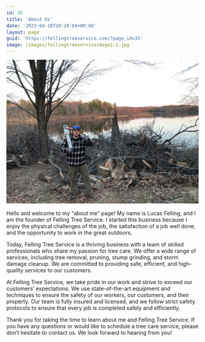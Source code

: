 ```yaml
---
id: 35
title: 'About Us'
date: '2023-04-18T20:26:04+00:00'
layout: page
guid: 'https://fellingtreeservice.com/?page_id=35'
image: /images/fellingtreeserviceimage1-2.jpg
---
```


![](/images/fellingtreeserviceimage1-2-1024x768.jpg)

Hello and welcome to my “about me” page! My name is Lucas Felling, and I am the founder of Felling Tree Service. I started this business because I enjoy the physical challenges of the job, the satisfaction of a job well done, and the opportunity to work in the great outdoors.

Today, Felling Tree Service is a thriving business with a team of skilled professionals who share my passion for tree care. We offer a wide range of services, including tree removal, pruning, stump grinding, and storm damage cleanup. We are committed to providing safe, efficient, and high-quality services to our customers.

At Felling Tree Service, we take pride in our work and strive to exceed our customers’ expectations. We use state-of-the-art equipment and techniques to ensure the safety of our workers, our customers, and their property. Our team is fully insured and licensed, and we follow strict safety protocols to ensure that every job is completed safely and efficiently.

Thank you for taking the time to learn about me and Felling Tree Service. If you have any questions or would like to schedule a tree care service, please don’t hesitate to contact us. We look forward to hearing from you!